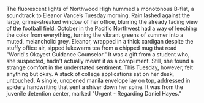 The fluorescent lights of Northwood High hummed a monotonous B-flat, a soundtrack to Eleanor Vance’s Tuesday morning.  Rain lashed against the large, grime-streaked window of her office, blurring the already fading view of the football field.  October in the Pacific Northwest had a way of leeching the color from everything, turning the vibrant greens of summer into a muted, melancholic grey.  Eleanor, wrapped in a thick cardigan despite the stuffy office air, sipped lukewarm tea from a chipped mug that read "World's Okayest Guidance Counselor."  It was a gift from a student who, she suspected, hadn't actually meant it as a compliment.  Still, she found a strange comfort in the understated sentiment.  This Tuesday, however, felt anything but okay.  A stack of college applications sat on her desk, untouched.  A single, unopened manila envelope lay on top, addressed in spidery handwriting that sent a shiver down her spine. It was from the juvenile detention center, marked "Urgent - Regarding Daniel Hayes."
